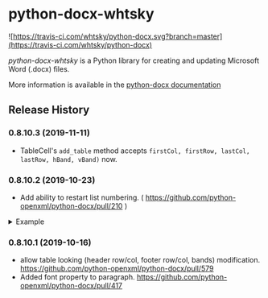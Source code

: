 # python-docx-whtsky

![https://travis-ci.com/whtsky/python-docx.svg?branch=master](https://travis-ci.com/whtsky/python-docx)

_python-docx-whtsky_ is a Python library for creating and updating Microsoft Word
(.docx) files.

More information is available in the [python-docx documentation](https://python-docx.readthedocs.org/en/latest/)

## Release History

### 0.8.10.3 (2019-11-11)

- TableCell's `add_table` method accepts `firstCol, firstRow, lastCol, lastRow, hBand, vBand)` now.

### 0.8.10.2 (2019-10-23)

- Add ability to restart list numbering. ( https://github.com/python-openxml/python-docx/pull/210 )

<details>
<summary>Example</summary>

https://github.com/python-openxml/python-docx/issues/25#issuecomment-143231954

```python
from docx import Document

document = Document()

# Add desired numbering styles to your template file.

# Extract abstractNumId from there. In this example, abstractNumId is 10

numId = document.get_new_list("10")

# Add a list

p = document.add_paragraph(style = 'ListParagraph', text = "a")
p.num_id = numId
p.level = 0
p = document.add_paragraph(style = 'ListParagraph', text = "b")
p.num_id = numId
p.level = 1
p = document.add_paragraph(style = 'ListParagraph', text = "c")
p.num_id = numId
p.level = 1
p = document.add_paragraph(style = 'ListParagraph', text = "d")
p.num_id = numId
p.level = 0
p = document.add_paragraph(style = 'ListParagraph', text = "e")
p.num_id = numId
p.level = 1
p = document.add_paragraph(style = 'ListParagraph', text = "f")
p.num_id = numId
p.level = 0

# Restart numbering at the outer level

numId = document.get_new_list("10")

# Add the same list once again. The numbering is restarted

p = document.add_paragraph(style = 'ListParagraph', text = "a")
p.num_id = numId
p.level = 0
p = document.add_paragraph(style = 'ListParagraph', text = "b")
p.num_id = numId
p.level = 1
p = document.add_paragraph(style = 'ListParagraph', text = "c")
p.num_id = numId
p.level = 1
p = document.add_paragraph(style = 'ListParagraph', text = "d")
p.num_id = numId
p.level = 0
p = document.add_paragraph(style = 'ListParagraph', text = "e")
p.num_id = numId
p.level = 1
p = document.add_paragraph(style = 'ListParagraph', text = "f")
p.num_id = numId
p.level = 0

document.save("num.docx")

```

</details>

### 0.8.10.1 (2019-10-16)

- allow table looking (header row/col, footer row/col, bands) modification. https://github.com/python-openxml/python-docx/pull/579
- Added font property to paragraph. https://github.com/python-openxml/python-docx/pull/417
